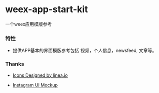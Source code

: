 # weex-app-start-kit

一个weex应用模版参考

### 特性

+ 提供APP基本的界面模版参考包括 视频，个人信息，newsfeed, 文章等。






### Thanks

+ [Icons Designed by linea.io](http://linea.io/)

+ [Instagram UI Mockup](https://www.behance.net/gallery/38441555/Free-Mockup-PSD-New-Interface-Instagram-2016)